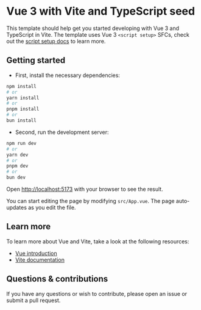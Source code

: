 # Vue 3 with Vite and TypeScript seed

This template should help get you started developing with Vue 3 and TypeScript in Vite. The template uses Vue 3 `<script setup>` SFCs, check out the [script setup docs](https://v3.vuejs.org/api/sfc-script-setup.html#sfc-script-setup) to learn more.

## Getting started

- First, install the necessary dependencies:

```bash
npm install
# or
yarn install
# or
pnpm install
# or
bun install
```

- Second, run the development server:

```bash
npm run dev
# or
yarn dev
# or
pnpm dev
# or
bun dev
```

Open [http://localhost:5173](http://localhost:5173) with your browser to see the result.

You can start editing the page by modifying `src/App.vue`. The page auto-updates as you edit the file.

## Learn more

To learn more about Vue and Vite, take a look at the following resources:

- [Vue introduction](https://vuejs.org/guide/introduction.html)
- [Vite documentation](https://vitejs.dev/guide)

## Questions & contributions

If you have any questions or wish to contribute, please open an issue or submit a pull request.

